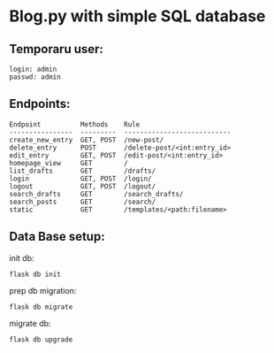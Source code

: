 # Blog.py with simple SQL database

## Temporaru user:

```shell
login: admin
passwd: admin
```

## Endpoints:

```shell
Endpoint          Methods    Rule                       
----------------  ---------  ---------------------------
create_new_entry  GET, POST  /new-post/                 
delete_entry      POST       /delete-post/<int:entry_id>
edit_entry        GET, POST  /edit-post/<int:entry_id>  
homepage_view     GET        /                          
list_drafts       GET        /drafts/                   
login             GET, POST  /login/                    
logout            GET, POST  /logout/                   
search_drafts     GET        /search_drafts/            
search_posts      GET        /search/                   
static            GET        /templates/<path:filename> 
```

## Data Base setup:

init db:
```shell
flask db init
```

prep db migration:
```shell
flask db migrate
```

migrate db:
```shell
flask db upgrade
```